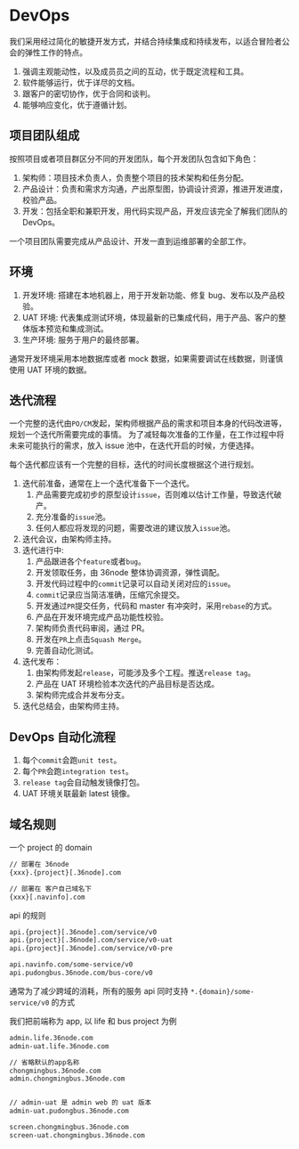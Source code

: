 # DevOps

我们采用经过简化的敏捷开发方式，并结合持续集成和持续发布，以适合冒险者公会的弹性工作的特点。

1. 强调主观能动性，以及成员员之间的互动，优于既定流程和工具。
2. 软件能够运行，优于详尽的文档。
3. 跟客户的密切协作，优于合同和谈判。
4. 能够响应变化，优于遵循计划。

## 项目团队组成

按照项目或者项目群区分不同的开发团队，每个开发团队包含如下角色：

1. 架构师：项目技术负责人，负责整个项目的技术架构和任务分配。
2. 产品设计：负责和需求方沟通，产出原型图，协调设计资源，推进开发进度，校验产品。
3. 开发：包括全职和兼职开发，用代码实现产品，开发应该完全了解我们团队的 DevOps。

一个项目团队需要完成从产品设计、开发一直到运维部署的全部工作。

## 环境

1. 开发环境: 搭建在本地机器上，用于开发新功能、修复 bug、发布以及产品校验。
2. UAT 环境: 代表集成测试环境，体现最新的已集成代码，用于产品、客户的整体版本预览和集成测试。
3. 生产环境: 服务于用户的最终部署。

通常开发环境采用本地数据库或者 mock 数据，如果需要调试在线数据，则谨慎使用 UAT 环境的数据。

## 迭代流程

一个完整的迭代由`PO/CM`发起，架构师根据产品的需求和项目本身的代码改进等，规划一个迭代所需要完成的事情。
为了减轻每次准备的工作量，在工作过程中将未来可能执行的需求，放入 issue 池中，在迭代开启的时候，方便选择。

每个迭代都应该有一个完整的目标，迭代的时间长度根据这个进行规划。

1. 迭代前准备，通常在上一个迭代准备下一个迭代。
   1. 产品需要完成初步的原型设计`issue`，否则难以估计工作量，导致迭代破产。
   2. 充分准备的`issue`池。
   3. 任何人都应将发现的问题，需要改进的建议放入`issue`池。
2. 迭代会议，由架构师主持。
3. 迭代进行中:
   1. 产品跟进各个`feature`或者`bug`。
   2. 开发领取任务，由 36node 整体协调资源，弹性调配。
   3. 开发代码过程中的`commit`记录可以自动关闭对应的`issue`。
   4. `commit`记录应当简洁准确，压缩冗余提交。
   5. 开发通过`PR`提交任务，代码和 master 有冲突时，采用`rebase`的方式。
   6. 产品在开发环境完成产品功能性校验。
   7. 架构师负责代码审阅，通过 PR。
   8. 开发在`PR`上点击`Squash Merge`。
   9. 完善自动化测试。
4. 迭代发布：
   1. 由架构师发起`release`，可能涉及多个工程。推送`release tag`。
   2. 产品在 UAT 环境检验本次迭代的产品目标是否达成。
   3. 架构师完成合并发布分支。
5. 迭代总结会，由架构师主持。

## DevOps 自动化流程

1. 每个`commit`会跑`unit test`。
2. 每个`PR`会跑`integration test`。
3. `release tag`会自动触发镜像打包。
4. UAT 环境关联最新 latest 镜像。

## 域名规则

一个 project 的 domain

```sh
// 部署在 36node
{xxx}.{project}[.36node].com

// 部署在 客户自己域名下
{xxx}[.navinfo].com
```

api 的规则

```sh
api.{project}[.36node].com/service/v0
api.{project}[.36node].com/service/v0-uat
api.{project}[.36node].com/service/v0-pre

api.navinfo.com/some-service/v0
api.pudongbus.36node.com/bus-core/v0
```

通常为了减少跨域的消耗，所有的服务 api 同时支持 `*.{domain}/some-service/v0` 的方式

我们把前端称为 app, 以 life 和 bus project 为例

```sh
admin.life.36node.com
admin-uat.life.36node.com

// 省略默认的app名称
chongmingbus.36node.com
admin.chongmingbus.36node.com


// admin-uat 是 admin web 的 uat 版本
admin-uat.pudongbus.36node.com

screen.chongmingbus.36node.com
screen-uat.chongmingbus.36node.com
```
